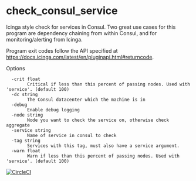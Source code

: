 # check_consul_service
Icinga style check for services in Consul. Two great use cases for this program are dependency chaining from within Consul, and for monitoring/alerting from Icinga. 

Program exit codes follow the API specified at https://docs.icinga.com/latest/en/pluginapi.html#returncode. 


Options
```
  -crit float
    	Critical if less than this percent of passing nodes. Used with 'service'. (default 100)
  -dc string
    	The Consul datacenter which the machine is in
  -debug
    	Enable debug logging
  -node string
    	Node you want to check the service on, otherwise check aggregate
  -service string
    	Name of service in consul to check
  -tag string
    	Services with this tag, must also have a service argument.
  -warn float
    	Warn if less than this percent of passing nodes. Used with 'service'. (default 100)
 ```
      
[![CircleCI](https://circleci.com/gh/estecker/check_consul_service.svg?style=svg)](https://circleci.com/gh/estecker/check_consul_service)

